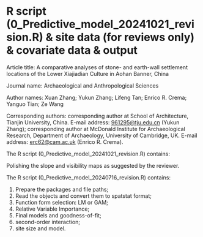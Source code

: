 # R script (0_Predictive_model_20241021_revision.R) & site data (for reviews only) & covariate data & output

Article title: A comparative analyses of stone- and earth-wall settlement locations of the Lower Xiajiadian Culture in Aohan Banner, China

Journal name: Archaeological and Anthropological Sciences

Author names: Xuan Zhang; Yukun Zhang; Lifeng Tan; Enrico R. Crema; Yanguo Tian; Ze Wang

Corresponding authors: corresponding author at School of Architecture, Tianjin University, China. E-mail address: 961295@tju.edu.cn (Yukun Zhang); corresponding author at McDonald Institute for Archaeological Research, Department of Archaeology, University of Cambridge, UK. E-mail address: erc62@cam.ac.uk (Enrico R. Crema).

The R script (0_Predictive_model_20241021_revision.R) contains:

Polishing the slope and visibility maps as suggested by the reviewer.


The R script (0_Predictive_model_20240716_revision.R) contains:
1. Prepare the packages and file paths;
2. Read the objects and convert them to spatstat format;
3. Function form selection: LM or GAM;
4. Relative Variable Importance;
5. Final models and goodness-of-fit;
6. second-order interaction;
7. site size and model. 
